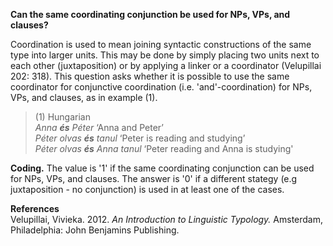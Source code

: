 **Can the same coordinating conjunction be used for NPs, VPs, and clauses?** 

Coordination is used to mean joining syntactic constructions of the same type into larger units. This may be done by simply placing two units next to each other (juxtaposition) or by applying a linker or a coordinator (Velupillai 202: 318). This question asks whether it is possible to use the same coordinator for conjunctive coordination (i.e. 'and'-coordination) for NPs, VPs, and clauses, as in example (1).

>(1) Hungarian<br/>
>*Anna **és** Péter* ‘Anna and Peter’<br/>
>*Péter olvas **és** tanul* ‘Peter is reading and studying’<br/>
>*Péter olvas **és** Anna tanul* ‘Peter reading and Anna is studying'

**Coding.** The value is '1' if the same coordinating conjunction can be used for NPs, VPs, and clauses. The answer is '0' if a different stategy (e.g juxtaposition - no conjunction) is used in at least one of the cases.

**References**<br/>
Velupillai, Vivieka. 2012. *An Introduction to Linguistic Typology.* Amsterdam, Philadelphia: John Benjamins Publishing.
